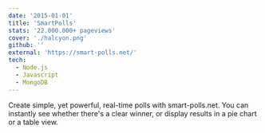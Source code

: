 ```yaml
---
date: '2015-01-01'
title: 'SmartPolls'
stats: '22.000.000+ pageviews'
cover: './halcyon.png'
github: ''
external: 'https://smart-polls.net/'
tech:
  - Node.js
  - Javascript
  - MongoDB
---
```


Create simple, yet powerful, real-time polls with smart-polls.net. You can instantly see whether there's a clear winner, or display results in a pie chart or a table view.
